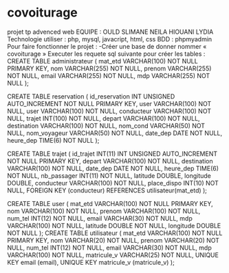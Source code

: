 # covoiturage

projet tp advenced web
EQUIPE : OULD SLIMANE NEILA HIOUANI LYDIA
Technologie utiliser : php, mysql, javacript, html, css
BDD : phpmyadmin
Pour faire fonctionner le projet :
-Créer une base de donner nommer « covoiturage »
Executer les requete sql suivante pour créer les tables :
CREATE TABLE administrateur (
    mat_etd VARCHAR(100) NOT NULL PRIMARY KEY,
    nom VARCHAR(255) NOT NULL,
    prenom VARCHAR(255) NOT NULL,
    email VARCHAR(255) NOT NULL,
    mdp VARCHAR(255) NOT NULL
);

CREATE TABLE reservation (
    id_reservation INT UNSIGNED AUTO_INCREMENT NOT NULL PRIMARY KEY,
    user VARCHAR(100) NOT NULL,
    user VARCHAR(100) NOT NULL,
    conducteur VARCHAR(100) NOT NULL,
    trajet INT(100) NOT NULL,
    depart VARCHAR(100) NOT NULL,
    destination VARCHAR(100) NOT NULL,
    nom_cond VARCHAR(50) NOT NULL,
    nom_voyageur VARCHAR(50) NOT NULL,
    date_dep DATE NOT NULL,
    heure_dep TIME(6) NOT NULL
);

CREATE TABLE trajet (
    id_trajet INT(11) INT UNSIGNED AUTO_INCREMENT NOT NULL PRIMARY KEY,
    depart VARCHAR(100) NOT NULL,
    destination VARCHAR(100) NOT NULL,
    date_dep DATE NOT NULL,
    heure_dep TIME(6) NOT NULL,
    nb_passager INT(11) NOT NULL,
    latitude DOUBLE,
    longitude DOUBLE,
    conducteur VARCHAR(100) NOT NULL,
    place_dispo INT(10) NOT NULL,
    FOREIGN KEY (conducteur) REFERENCES utilisateur(mat_etd)
);

CREATE TABLE user (
    mat_etd VARCHAR(100) NOT NULL PRIMARY KEY,
    nom VARCHAR(100) NOT NULL,
    prenom VARCHAR(100) NOT NULL,
    num_tel INT(12) NOT NULL,
    email VARCHAR(30) NOT NULL,
    mdp VARCHAR(100) NOT NULL,
    latitude DOUBLE NOT NULL,
    longitude DOUBLE NOT NULL
);
CREATE TABLE utilisateur (
    mat_etd VARCHAR(100) NOT NULL PRIMARY KEY,
    nom VARCHAR(20) NOT NULL,
    prenom VARCHAR(20) NOT NULL,
    num_tel INT(12) NOT NULL,
    email VARCHAR(30) NOT NULL,
    mdp VARCHAR(100) NOT NULL,
    matricule_v VARCHAR(25) NOT NULL,
    UNIQUE KEY email (email),
    UNIQUE KEY matricule_v (matricule_v)
);
